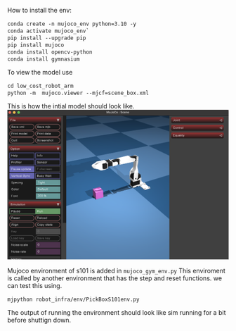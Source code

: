 How to install the env:
```
conda create -n mujoco_env python=3.10 -y
conda activate mujoco_env`
pip install --upgrade pip
pip install mujoco
conda install opencv-python
conda install gymnasium

```
To view the model use
```
cd low_cost_robot_arm
python -m  mujoco.viewer --mjcf=scene_box.xml
```
This is how the intial model should look like. 
![Model](media/init_mujoco.png)

Mujoco environment of s101 is added in `mujoco_gym_env.py`
This enviroment is called by another environment that has the step  and reset functions. 
we can test this using. 
``` 
mjpython robot_infra/env/PickBoxS101env.py
```
The output of running the environment should look like sim running for a bit before shuttign down. 
